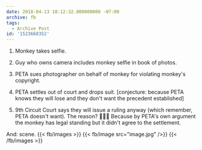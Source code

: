 ```yaml
---
date: 2018-04-13 18:12:32.000000000 -07:00
archive: fb
tags: 
  - Archive Post
id: '1523668352'
---
```


1. Monkey takes selfie.
2. Guy who owns camera includes monkey selfie in book of photos.
3. PETA sues photographer on behalf of monkey for violating monkey's copyright. 
4. PETA settles out of court and drops suit. [conjecture: because PETA knows they will lose and they don't want the precedent established]

5. 9th Circuit Court says they will issue a ruling anyway (which remember, PETA doesn't want). The reason?
🥁🥁🥁
Because by PETA's own argument the monkey has legal standing but it didn't agree to the settlement. 

And: scene.
{{< fb/images >}}
{{< fb/image src="image.jpg" />}}
{{< /fb/images >}}
